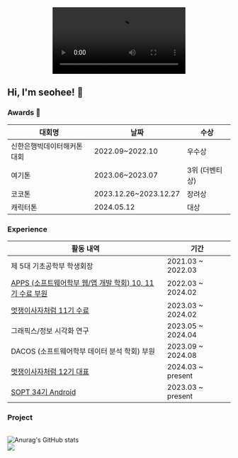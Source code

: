 <div align="center">
  <video src="https://github.com/user-attachments/assets/8ed19f25-1e64-4e93-90ae-fb87efc93c04" />
</div>

## Hi, I'm seohee! 🤭
### Awards 🥇
<table>
  <thead>
    <tr>
      <th>대회명</th>
      <th>날짜</th>
      <th>수상</th>
    </tr>
  </thead>
  <tbody>
    <tr>
      <td>신한은행빅데이터해커톤 대회</td>
      <td>2022.09~2022.10</td>
      <td>우수상</td>
    </tr>
    <tr>
      <td>여기톤</td>
      <td>2023.06~2023.07</td>
      <td>3위 (더벤티상)</td>
    </tr>
    <tr>
      <td>코코톤</td>
      <td>2023.12.26~2023.12.27</td>
      <td>장려상</td>
    </tr>
    <tr>
      <td>캐릭터톤</td>
      <td>2024.05.12</td>
      <td>대상</td>
    </tr>
  </tbody>
</table>


### Experience
  <table>
    <thead>
      <tr>
        <th>활동 내역</th>
        <th>기간</th>
      </tr>
    </thead>
    <tbody>
      <tr>
        <td>제 5대 기초공학부 학생회장</td>
        <td>2021.03 ~ 2022.03</td>
      </tr>
      <tr>
        <td><a href="https://github.com/APPS-sookmyung">APPS (소프트웨어학부 웹/앱 개발 학회) 10, 11기 수료 부원</a></td>
        <td>2022.03 ~ 2024.02</td>
      </tr>
      <tr>
        <td><a href="https://github.com/Likelion-at-SMWU-11th">멋쟁이사자처럼 11기 수료</a></td>
        <td>2023.03 ~ 2024.02</td>
      </tr>
      <tr>
        <td>그래픽스/정보 시각화 연구</a></td>
        <td>2023.05 ~ 2024.04</td>
      </tr>
      <tr>
        <td>DACOS (소프트웨어학부 데이터 분석 학회) 부원</td>
        <td>2023.09 ~ 2024.08</td>
      </tr>
      <tr>
        <td><a href="https://github.com/Likelion-at-SMWU-12th">멋쟁이사자처럼 12기 대표</a></td>
        <td>2024.03 ~ present</td>
      </tr>
      <tr>
        <td><a href="https://github.com/NOW-SOPT-ANDROID">SOPT 34기 Android</td>
        <td>2023.03 ~ present</td>
      </tr>
    </tbody>
  </table>


### Project
<table>
  
</table>

![Anurag's GitHub stats](https://github-readme-stats.vercel.app/api?username=seohee0925&show_icons=true&theme=merko)
  <br/>
  <a href="https://github.com/seohee0925/github-readme-stats"><img align="center" src="https://github-readme-stats.vercel.app/api/top-langs/?username=seohee0925&layout=compact&theme=merko&hide_border=true" /></a>
